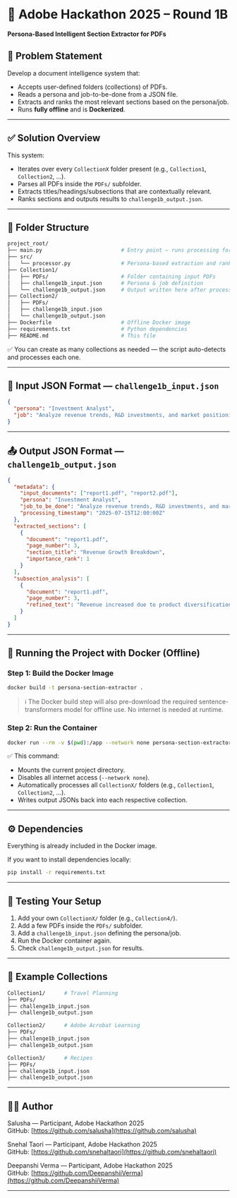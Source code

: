 <!-- # AdobeHackathonProject-1b-
# Build
docker build -t persona-section-extractor .

# Run (CPU, no network, maps local files to container)
docker run --rm -v $(pwd):/app --network none persona-section-extractor -->

# 🧠 Adobe Hackathon 2025 – Round 1B  
**Persona-Based Intelligent Section Extractor for PDFs**

## 📌 Problem Statement

Develop a document intelligence system that:
- Accepts user-defined folders (collections) of PDFs.
- Reads a persona and job-to-be-done from a JSON file.
- Extracts and ranks the most relevant sections based on the persona/job.
- Runs **fully offline** and is **Dockerized**.

---

## ✅ Solution Overview

This system:
- Iterates over every `CollectionX` folder present (e.g., `Collection1`, `Collection2`, ...).
- Parses all PDFs inside the `PDFs/` subfolder.
- Extracts titles/headings/subsections that are contextually relevant.
- Ranks sections and outputs results to `challenge1b_output.json`.

---

## 📁 Folder Structure

```bash
project_root/
├── main.py                         # Entry point — runs processing for all collections
├── src/
│   └── processor.py                # Persona-based extraction and ranking logic
├── Collection1/
│   ├── PDFs/                       # Folder containing input PDFs
│   ├── challenge1b_input.json      # Persona & job definition
│   └── challenge1b_output.json     # Output written here after processing
├── Collection2/
│   ├── PDFs/
│   ├── challenge1b_input.json
│   └── challenge1b_output.json
├── Dockerfile                      # Offline Docker image
├── requirements.txt                # Python dependencies
├── README.md                       # This file
```

✅ You can create as many collections as needed — the script auto-detects and processes each one.

---

## 🧠 Input JSON Format — `challenge1b_input.json`

```json
{
  "persona": "Investment Analyst",
  "job": "Analyze revenue trends, R&D investments, and market positioning strategies"
}
```

---

## 📤 Output JSON Format — `challenge1b_output.json`

```json
{
  "metadata": {
    "input_documents": ["report1.pdf", "report2.pdf"],
    "persona": "Investment Analyst",
    "job_to_be_done": "Analyze revenue trends, R&D investments, and market positioning strategies",
    "processing_timestamp": "2025-07-15T12:00:00Z"
  },
  "extracted_sections": [
    {
      "document": "report1.pdf",
      "page_number": 3,
      "section_title": "Revenue Growth Breakdown",
      "importance_rank": 1
    }
  ],
  "subsection_analysis": [
    {
      "document": "report1.pdf",
      "page_number": 3,
      "refined_text": "Revenue increased due to product diversification..."
    }
  ]
}
```

---

## 🐳 Running the Project with Docker (Offline)

### Step 1: Build the Docker Image

```bash
docker build -t persona-section-extractor .
```

> ℹ️  The Docker build step will also pre-download the required sentence-transformers model for offline use. No internet is needed at runtime.

### Step 2: Run the Container

```bash
docker run --rm -v $(pwd):/app --network none persona-section-extractor
```

✅ This command:
- Mounts the current project directory.
- Disables all internet access (`--network none`).
- Automatically processes all `CollectionX/` folders (e.g., `Collection1`, `Collection2`, ...).
- Writes output JSONs back into each respective collection.

---

## ⚙️ Dependencies

Everything is already included in the Docker image.

If you want to install dependencies locally:
```bash
pip install -r requirements.txt
```

---

## 🧪 Testing Your Setup

1. Add your own `CollectionX/` folder (e.g., `Collection4/`).
2. Add a few PDFs inside the `PDFs/` subfolder.
3. Add a `challenge1b_input.json` defining the persona/job.
4. Run the Docker container again.
5. Check `challenge1b_output.json` for results.

---

## 🧾 Example Collections

```bash
Collection1/      # Travel Planning
├── PDFs/
├── challenge1b_input.json
├── challenge1b_output.json

Collection2/      # Adobe Acrobat Learning
├── PDFs/
├── challenge1b_input.json
├── challenge1b_output.json

Collection3/      # Recipes
├── PDFs/
├── challenge1b_input.json
├── challenge1b_output.json
```

---

## 👩‍💻 Author

Salusha — Participant, Adobe Hackathon 2025  
GitHub: [https://github.com/salusha](https://github.com/salusha)

Snehal Taori — Participant, Adobe Hackathon 2025  
GitHub: [https://github.com/snehaltaori](https://github.com/snehaltaori)

Deepanshi Verma — Participant, Adobe Hackathon 2025  
GitHub: [https://github.com/DeepanshiiVerma](https://github.com/DeepanshiiVerma)


---
